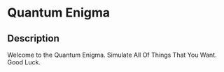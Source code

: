 # Quantum Enigma

## Description
Welcome to the Quantum Enigma. Simulate All Of Things That You Want. Good Luck.